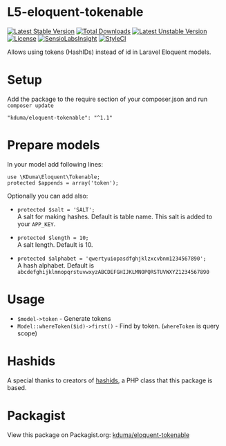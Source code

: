 # L5-eloquent-tokenable
[![Latest Stable Version](https://poser.pugx.org/kduma/eloquent-tokenable/v/stable.svg)](https://packagist.org/packages/kduma/eloquent-tokenable) 
[![Total Downloads](https://poser.pugx.org/kduma/eloquent-tokenable/downloads.svg)](https://packagist.org/packages/kduma/eloquent-tokenable) 
[![Latest Unstable Version](https://poser.pugx.org/kduma/eloquent-tokenable/v/unstable.svg)](https://packagist.org/packages/kduma/eloquent-tokenable) 
[![License](https://poser.pugx.org/kduma/eloquent-tokenable/license.svg)](https://packagist.org/packages/kduma/eloquent-tokenable)
[![SensioLabsInsight](https://insight.sensiolabs.com/projects/76ba87c2-d5c1-4516-af23-3d38f2990145/mini.png)](https://insight.sensiolabs.com/projects/76ba87c2-d5c1-4516-af23-3d38f2990145)
[![StyleCI](https://styleci.io/repos/30102978/shield?branch=master)](https://styleci.io/repos/30102978)

Allows using tokens (HashIDs) instead of id in Laravel Eloquent models.

# Setup
Add the package to the require section of your composer.json and run `composer update`

    "kduma/eloquent-tokenable": "^1.1"

# Prepare models
In your model add following lines:
    
    use \KDuma\Eloquent\Tokenable;
    protected $appends = array('token');

Optionally you can add also:

- `protected $salt = 'SALT';`  
A salt for making hashes. Default is table name. This salt is added to your `APP_KEY`.

- `protected $length = 10;`  
A salt length. Default is 10.

- `protected $alphabet = 'qwertyuiopasdfghjklzxcvbnm1234567890';`  
A hash alphabet. Default is `abcdefghijklmnopqrstuvwxyzABCDEFGHIJKLMNOPQRSTUVWXYZ1234567890`

# Usage
- `$model->token` - Generate tokens
- `Model::whereToken($id)->first()` - Find by token. (`whereToken` is query scope)
   

# Hashids

A special thanks to creators of [hashids](https://github.com/ivanakimov/hashids.php), a PHP class that this package is based.



# Packagist
View this package on Packagist.org: [kduma/eloquent-tokenable](https://packagist.org/packages/kduma/eloquent-tokenable)
